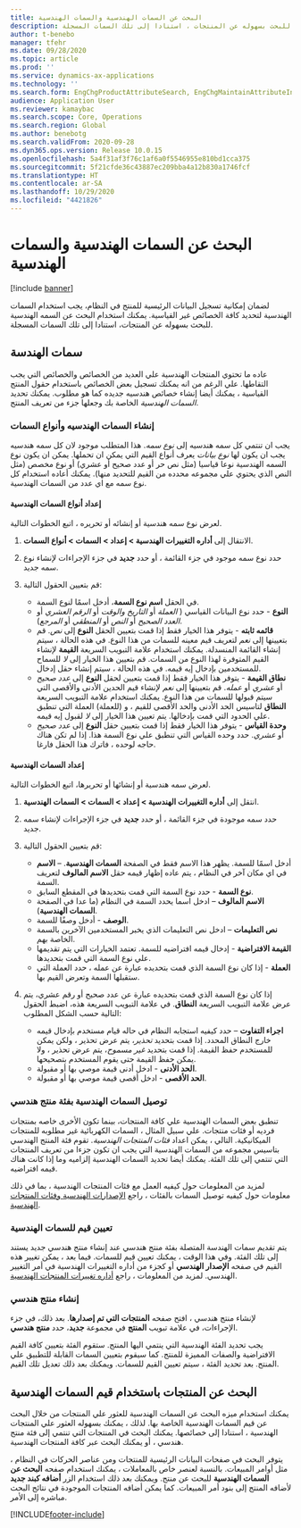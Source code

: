 ```yaml
---
title: البحث عن السمات الهندسية والسمات الهندسية
description: يشرح هذا الموضوع كيفيه استخدام السمات الهندسية لتحديد كافة الخصائص غير القياسية ، للتاكد من ان كافة البيانات الرئيسية للمنتج يمكن تسجيلها في النظام. ويوضح أيضا كيفيه استخدام البحث عن سمه الهندسة للبحث بسهوله عن المنتجات ، استنادا إلى تلك السمات المسجلة.
author: t-benebo
manager: tfehr
ms.date: 09/28/2020
ms.topic: article
ms.prod: ''
ms.service: dynamics-ax-applications
ms.technology: ''
ms.search.form: EngChgProductAttributeSearch, EngChgMaintainAttributeInheritance, EngChgAttribute
audience: Application User
ms.reviewer: kamaybac
ms.search.scope: Core, Operations
ms.search.region: Global
ms.author: benebotg
ms.search.validFrom: 2020-09-28
ms.dyn365.ops.version: Release 10.0.15
ms.openlocfilehash: 5a4f31af3f76c1af6a0f5546955e810bd1cca375
ms.sourcegitcommit: 5f21cfde36c43887ec209bba4a12b830a1746fcf
ms.translationtype: HT
ms.contentlocale: ar-SA
ms.lasthandoff: 10/29/2020
ms.locfileid: "4421826"
---
```

# <a name="engineering-attributes-and-engineering-attribute-search"></a>البحث عن السمات الهندسية والسمات الهندسية

[!include [banner](../includes/banner.md)]

لضمان إمكانية تسجيل البيانات الرئيسية للمنتج في النظام، يجب استخدام السمات الهندسية لتحديد كافة الخصائص غير القياسية. يمكنك استخدام البحث عن السمه الهندسية للبحث بسهوله عن المنتجات، استنادا إلى تلك السمات المسجلة.

## <a name="engineering-attributes"></a>سمات الهندسة

عاده ما تحتوي المنتجات الهندسية علي العديد من الخصائص والخصائص التي يجب التقاطها. علي الرغم من انه يمكنك تسجيل بعض الخصائص باستخدام حقول المنتج القياسية ، يمكنك أيضا إنشاء خصائص هندسيه جديده كما هو مطلوب. يمكنك تحديد *السمات الهندسية* الخاصة بك وجعلها جزء من تعريف المنتج.

### <a name="create-engineering-attributes-and-attribute-types"></a>إنشاء السمات الهندسيه وأنواع السمات

يجب ان تنتمي كل سمه هندسيه إلى *نوع سمه*. هذا المتطلب موجود لان كل سمه هندسيه يجب ان يكون لها *نوع بيانات* يعرف أنواع القيم التي يمكن ان تحملها. يمكن ان يكون نوع السمه الهندسية نوعا قياسيا (مثل نص حر أو عدد صحيح أو عشري) أو نوع مخصص (مثل النص الذي يحتوي علي مجموعه محدده من القيم للتحديد منها). يمكنك أعاده استخدام كل نوع سمه مع اي عدد من السمات الهندسية.

#### <a name="set-up-engineering-attribute-types"></a>إعداد أنواع السمات الهندسية

لعرض نوع سمه هندسية أو إنشائه أو تحريره ، اتبع الخطوات التالية.

1. الانتقال إلى **أداره التغييرات الهندسية \> إعداد \> السمات \> أنواع السمات**.
1. حدد نوع سمه موجود في جزء القائمة ، أو حدد **جديد** في جزء الإجراءات لإنشاء نوع سمه جديد.
1. قم بتعيين الحقول التالية:

    - في الحقل **اسم نوع السمة**، أدخل اسمًا لنوع السمة.
    - **النوع** - حدد نوع البيانات القياسي ( *العملة* أو *التاريخ والوقت* أو *الرقم العشري* أو *العدد الصحيح* أو *النص* أو *المنطقي* أو *المرجع*).
    - **قائمه ثابته** - يتوفر هذا الخيار فقط إذا قمت بتعيين الحقل **النوع** إلى *نص*. قم بتعيينها إلى *نعم* لتعريف قيم معينه للسمات من هذا النوع. في هذه الحالة ، سيتم إنشاء القائمة المنسدلة. يمكنك استخدام علامة التبويب السريعة **القيمة** لإنشاء القيم المتوفرة لهذا النوع من السمات. قم بتعيين هذا الخيار إلى *لا* للسماح للمستخدمين بإدخال إيه قيمه. في هذه الحالة ، سيتم إنشاء حقل إدخال.
    - **نطاق القيمة** - يتوفر هذا الخيار فقط إذا قمت بتعيين لحقل **النوع** إلى *عدد صحيح* أو *عشري* أو *عمله*. قم بتعيينها إلى *نعم* لإنشاء قيم الحدين الأدنى والأقصى التي سيتم قبولها للسمات من هذا النوع. يمكنك استخدام علامة التبويب السريعة **النطاق** لتاسيس الحد الأدنى والحد الأقصى للقيم ، و (للعملة) العملة التي تنطبق علي الحدود التي قمت بإدخالها. يتم تعيين هذا الخيار إلى *لا* لقبول إيه قيمه. 
    - **وحدة القياس** - يتوفر هذا الخيار فقط إذا قمت بتعيين حقل **النوع** إلى *عدد صحيح* أو *عشري*. حدد وحده القياس التي تنطبق علي نوع السمة هذا. إذا لم تكن هناك حاجه لوحده ، فاترك هذا الحقل فارغا.

#### <a name="set-up-engineering-attributes"></a>إعداد السمات الهندسية

لعرض سمه هندسية أو إنشائها أو تحريرها، اتبع الخطوات التالية.

1. انتقل إلى **أداره التغييرات الهندسية \> إعداد \> السمات \>  السمات الهندسية**.
1. حدد سمه موجودة في جزء القائمة ، أو حدد **جديد** في جزء الإجراءات لإنشاء سمه جديد.
1. قم بتعيين الحقول التالية:

    - **الاسم‏‎** – أدخل اسمًا للسمة. يظهر هذا الاسم فقط في الصفحة **السمات الهندسية**. في اي مكان آخر في النظام ، يتم عاده إظهار قيمه حقل **الاسم المالوف** لتعريف السمة.
    - **نوع السمة** - حدد نوع السمة التي قمت بتحديدها في المقطع السابق.
    - **الاسم المالوف** – ادخل اسما يحدد السمة في النظام (ما عدا في الصفحة **السمات الهندسية**). 
    - **الوصف** - أدخل وصفًا للسمة.
    - **نص التعليمات** – ادخل نص التعليمات الذي يخبر المستخدمين الآخرين بالسمة الخاصة بهم.
    - **القيمة الافتراضية** - إدخال قيمه افتراضيه للسمة. تعتمد الخيارات التي يتم تقديمها علي نوع السمة التي قمت بتحديدها.
    - **العملة** - إذا كان نوع السمة الذي قمت بتحديده عبارة عن عمله ، حدد العملة التي ستقبلها السمة وتعرض القيم بها.

1. إذا كان نوع السمة الذي قمت بتحديده عبارة عن عدد صحيح أو رقم عشري، يتم عرض علامة التبويب السريعة **النطاق**. في علامة التبويب السريعة هذه، اضبط الحقول التالية حسب الشكل المطلوب:

    - **اجراء التفاوت** – حدد كيفيه استجابه النظام في حاله قيام مستخدم بإدخال قيمه خارج النطاق المحدد. إذا قمت بتحديد *تحذير*، يتم عرض تحذير ، ولكن يمكن للمستخدم حفظ القيمة. إذا قمت بتحديد *غير مسموح*، يتم عرض تحذير ، ولا يمكن حفظ القيمة حتى يقوم المستخدم بتصحيحها.
    - **الحد الأدنى** - ادخل أدنى قيمة موصي بها أو مقبولة.
    - **الحد الأقصى** - ادخل أقصى قيمة موصي بها أو مقبولة.

### <a name="connect-engineering-attributes-to-an-engineering-product-category"></a>توصيل السمات الهندسية بفئة منتج هندسي

تنطبق بعض السمات الهندسية علي كافة المنتجات، بينما تكون الأخرى خاصه بمنتجات فرديه أو فئات منتجات. علي سبيل المثال ، السمات الكهربائية غير مطلوبه للمنتجات الميكانيكية. التالي ، يمكن اعداد *فئات المنتجات الهندسية*. تقوم فئة المنتج الهندسي بتاسيس مجموعه من السمات الهندسية التي يجب ان تكون جزءا من تعريف المنتجات التي تنتمي إلى تلك الفئة. يمكنك أيضا تحديد السمات الهندسية إلزاميه وما إذا كانت هناك قيمه افتراضيه.

لمزيد من المعلومات حول كيفيه العمل مع فئات المنتجات الهندسية ، بما في ذلك معلومات حول كيفيه توصيل السمات بالفئات ، راجع [الإصدارات الهندسية وفئات المنتجات الهندسية](engineering-versions-product-category.md).

### <a name="set-values-for-engineering-attributes"></a>تعيين قيم للسمات الهندسية

يتم تقديم سمات الهندسة المتصلة بفئة منتج هندسي عند إنشاء منتج هندسي جديد يستند إلى تلك الفئة. وفي هذا الوقت ، يمكنك تعيين قيم للسمات. فيما بعد ، يمكن تغيير هذه القيم في صفحه **الإصدار الهندسي** أو كجزء من أداره التغييرات الهندسية في أمر التغيير الهندسي. لمزيد من المعلومات ، راجع [أداره تغييرات المنتجات الهندسية](engineering-change-management.md).

### <a name="create-an-engineering-product"></a>إنشاء منتج هندسي

لإنشاء منتج هندسي ، افتح صفحه **المنتجات التي تم إصدارها**. بعد ذلك، في جزء الإجراءات، في علامة تبويب **المنتج** في مجموعة **جديد‬**، حدد **منتج هندسي**.

يجب تحديد الفئة الهندسية التي ينتمي اليها المنتج. ستقوم الفئة بتعيين كافة القيم الافتراضية والصفات المميزة للمنتج. كما سيقوم بتعيين السمات القابلة للتطبيق علي المنتج. بعد تحديد الفئة ، سيتم تعيين القيم للسمات. ويمكنك بعد ذلك تعديل تلك القيم.

## <a name="search-for-products-by-using-engineering-attribute-values"></a>البحث عن المنتجات باستخدام قيم السمات الهندسية

يمكنك استخدام ميزه البحث عن السمات الهندسية للعثور علي المنتجات من خلال البحث عن قيم السمات الهندسية الخاصة بها. لذلك ، يمكنك بسهوله العثور علي المنتجات الهندسية ، استنادا إلى خصائصها. يمكنك البحث في المنتجات التي تنتمي إلى فئة منتج هندسي ، أو يمكنك البحث عبر كافة المنتجات الهندسية.

يتوفر البحث في صفحات البيانات الرئيسية للمنتجات ومن عناصر الحركات في النظام ، مثل أوامر المبيعات. بالنسبة لعنصر خاص بالمعاملات ، يمكنك استخدام صفحه **البحث عن السمات الهندسية** للبحث عن منتج. ويمكنك بعد ذلك استخدام الزر **أضافه كبند جديد** لأضافه المنتج إلى بنود أمر المبيعات. كما يمكن أضافه المنتجات الموجودة في نتائج البحث مباشره إلى الأمر.


[!INCLUDE[footer-include](../../includes/footer-banner.md)]